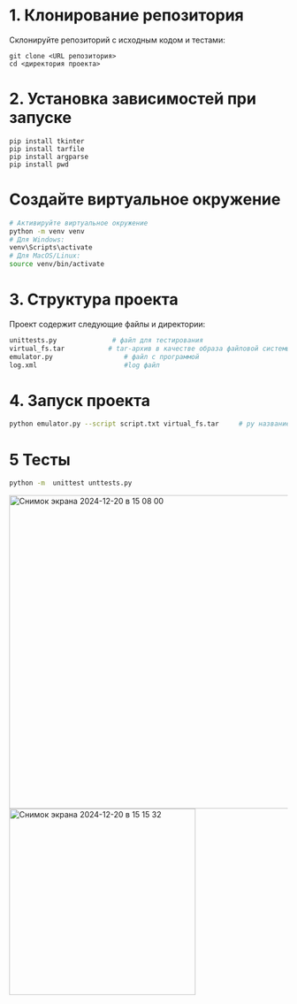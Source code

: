 # 1. Клонирование репозитория

Склонируйте репозиторий с исходным кодом и тестами:

```
git clone <URL репозитория>
cd <директория проекта>
```

# 2. Установка зависимостей при запуске

```
pip install tkinter
pip install tarfile
pip install argparse
pip install pwd
```

# Создайте виртуальное окружение

```bash
# Активируйте виртуальное окружение
python -m venv venv
# Для Windows:
venv\Scripts\activate
# Для MacOS/Linux:
source venv/bin/activate
```


# 3. Структура проекта
Проект содержит следующие файлы и директории:
```bash
unittests.py              # файл для тестирования
virtual_fs.tar           # tar-архив в качестве образа файловой системы
emulator.py                  # файл с программой
log.xml                      #log файл
```

# 4. Запуск проекта
```bash
python emulator.py --script script.txt virtual_fs.tar     # py название файла <стартоый скрипт> <файл с образом файловой системы>
```

# 5 Тесты
```bash
python -m  unittest unttests.py
```
<img width="567" alt="Снимок экрана 2024-12-20 в 15 08 00" src="https://github.com/user-attachments/assets/7143d40c-a62f-4d0a-a7cb-01e54cddf079" />

<img width="337" alt="Снимок экрана 2024-12-20 в 15 15 32" src="https://github.com/user-attachments/assets/f680484c-24ac-45f8-8f42-8842a7d85fc0" />

